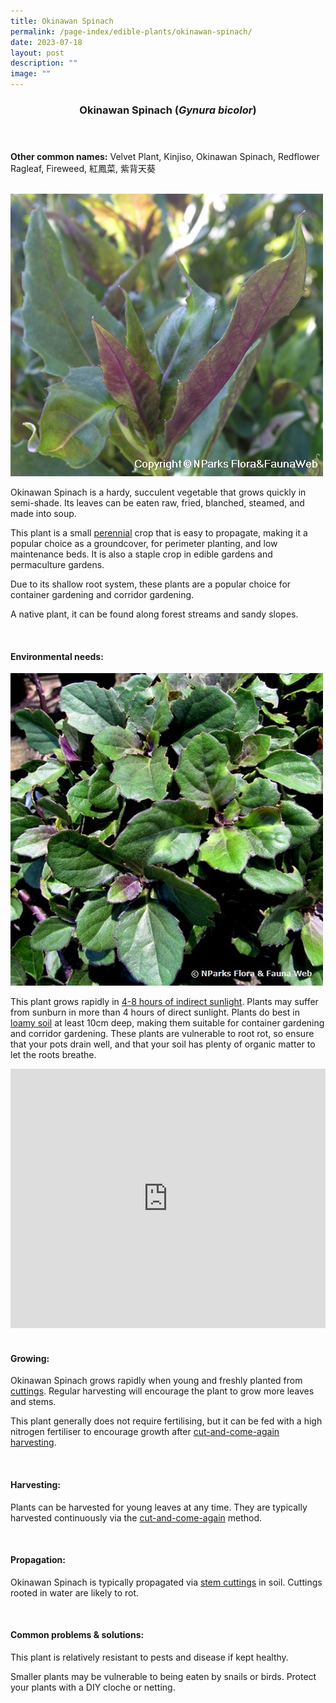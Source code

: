 ```yaml
---
title: Okinawan Spinach
permalink: /page-index/edible-plants/okinawan-spinach/
date: 2023-07-18
layout: post
description: ""
image: ""
---
```

<header>
	<h3>Okinawan Spinach (<em>Gynura bicolor</em>)</h3>
</header>
	
<section>
	<p><strong>Other common names:</strong> Velvet Plant, Kinjiso, Okinawan Spinach, Redflower Ragleaf, Fireweed, 紅鳳菜, 紫背天葵</p>
	<br>
</section>

<section>
	<img title="A closeup of Okinawan Spinach. Photo from Flora and Fauna Web." src="/images/Plants/okinawanspinach.jpeg">
	<p>Okinawan Spinach is a hardy, succulent vegetable that grows quickly in semi-shade. Its leaves can be eaten raw, fried, blanched, steamed, and made into soup.</p>
	<p>This plant is a small <a href="/learn-more-about-gardening/glossary/#p">perennial</a> crop that is easy to propagate, making it a popular choice as a groundcover, for perimeter planting, and low maintenance beds. It is also a staple crop in edible gardens and permaculture gardens.</p>
	<p>Due to its shallow root system, these plants are a popular choice for container gardening and corridor gardening.</p>
	<p>A native plant, it can be found along forest streams and sandy slopes.</p>
	<br>
</section>

<section>
	<h4>Environmental needs:</h4>
		<img title="Okinawan spinach as seen from overhead. Photo by Flora Fauna Web." src="/images/Plants/okinawan%20spinach_ffw.jpeg">
		<p>This plant grows rapidly in <a href="/page-index/horticulture-techniques/gauging-light/">4-8 hours of indirect sunlight</a>. Plants may suffer from sunburn in more than 4 hours of direct sunlight. Plants do best in <a href="/page-index/horticulture-techniques/soil/">loamy soil</a> at least 10cm deep, making them suitable for container gardening and corridor gardening. These plants are vulnerable to root rot, so ensure that your pots drain well, and that your soil has plenty of organic matter to let the roots breathe.</p>
		<iframe width="100%" height="415" src="https://www.youtube.com/embed/SfuujJwcZR8" title="YouTube video player" frameborder="0" allow="accelerometer; autoplay; clipboard-write; encrypted-media; gyroscope; picture-in-picture; web-share" allowfullscreen=""></iframe><br>
	<br>
</section>
	
<section>
	<h4>Growing:</h4>
		<p>Okinawan Spinach grows rapidly when young and freshly planted from <a href="/page-index/horticulture-techniques/propagating-by-cuttings/">cuttings</a>. Regular harvesting will encourage the plant to grow more leaves and stems.</p>
		<p>This plant generally does not require fertilising, but it can be fed with a high nitrogen fertiliser to encourage growth after <a href="/page-index/horticulture-techniques/cut-and-come-again/">cut-and-come-again harvesting</a>.</p>
	<br>
</section>

<section>
	<h4>Harvesting:</h4>
		<p>Plants can be harvested for young leaves at any time. They are typically harvested continuously via the <a href="/page-index/horticulture-techniques/cut-and-come-again/">cut-and-come-again</a> method.</p>
	<br>
</section>

<section>
	<h4>Propagation:</h4>
		<p>Okinawan Spinach is typically propagated via <a href="/page-index/horticulture-techniques/propagating-by-cuttings/">stem cuttings</a> in soil. Cuttings rooted in water are likely to rot.</p>
	<br>
</section>

<section>
	<h4>Common problems &amp; solutions:</h4>
		<p>This plant is relatively resistant to pests and disease if kept healthy.</p>
	<p>Smaller plants may be vulnerable to being eaten by snails or birds. Protect your plants with a DIY cloche or netting.</p>
	<br>
</section>